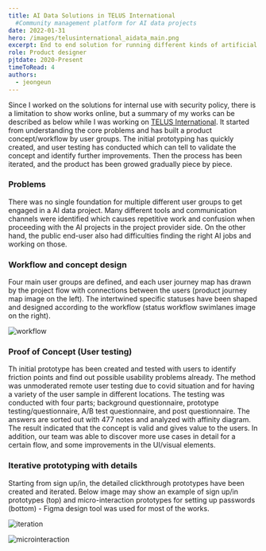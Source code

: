 ```yaml
---
title: AI Data Solutions in TELUS International
  #Community management platform for AI data projects
date: 2022-01-31
hero: /images/telusinternational_aidata_main.png
excerpt: End to end solution for running different kinds of artificial intelligence data projects from sourcing contributors to managing quality of the data.
role: Product designer
pjtdate: 2020-Present
timeToRead: 4
authors:
  - jeongeun
---
```


Since I worked on the solutions for internal use with security policy, there is a limitation to show works online, but a summary of my works can be described as below while I was working on [TELUS International](https://www.telusinternational.com/solutions/ai-data-solutions?INTCMP=ti_solutions). It started from understanding the core problems and has built a product concept/workflow by user groups. The initial prototyping has quickly created, and user testing has conducted which can tell to validate the concept and identify further improvements. Then the process has been iterated, and the product has been growed gradually piece by piece.

### Problems
There was no single foundation for multiple different user groups to get engaged in a AI data project. Many different tools and communication channels were identified which causes repetitive work and confusion when proceeding with the AI projects in the project provider side. On the other hand, the public end-user also had difficulties finding the right AI jobs and working on those.


### Workflow and concept design
Four main user groups are defined, and each user journey map has drawn by the project flow with connections between the users (product journey map image on the left). The intertwined specific statuses have been shaped and designed according to the workflow (status workflow swimlanes image on the right).

 ![workflow](/images/telusinternational_aidata_workflow.png)


### Proof of Concept (User testing)
Th initial prototype has been created and tested with users to identify friction points and find out possible usability problems already. The method was unmoderated remote user testing due to covid situation and for having a variety of the user sample in different locations. The testing was conducted with four parts; background questionnaire, prototype testing/questionnaire, A/B test questionnaire, and post questionnaire. The answers are sorted out with 477 notes and analyzed with affinity diagram. The result indicated that the concept is valid and gives value to the users. In addition, our team was able to discover more use cases in detail for a certain flow, and some improvements in the UI/visual elements.

### Iterative prototyping with details
Starting from sign up/in, the detailed clickthrough prototypes have been created and iterated. Below image may show an example of sign up/in prototypes (top) and micro-interaction prototypes for setting up passwords (bottom) - Figma design tool was used for most of the works.


 ![iteration](/images/telusinternational_aidata_signup.png)

 ![microinteraction](/images/telusinternational_aidata_password-setup.png)
